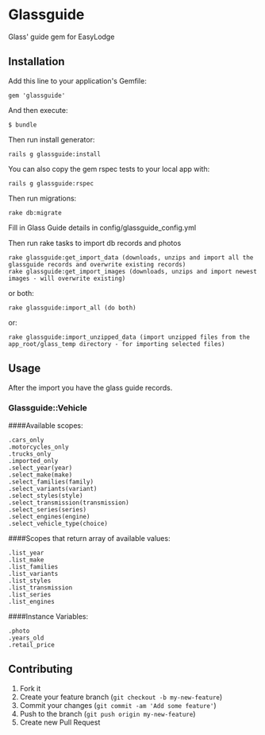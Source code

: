 # Glassguide

Glass' guide gem for EasyLodge

## Installation

Add this line to your application's Gemfile:

    gem 'glassguide'

And then execute:

    $ bundle

Then run install generator:

    rails g glassguide:install

You can also copy the gem rspec tests to your local app with:

    rails g glassguide:rspec

Then run migrations:

    rake db:migrate

Fill in Glass Guide details in config/glassguide_config.yml

Then run rake tasks to import db records and photos

    rake glassguide:get_import_data (downloads, unzips and import all the glassguide records and overwrite existing records)
    rake glassguide:get_import_images (downloads, unzips and import newest images - will overwrite existing)

  or both:

    rake glassguide:import_all (do both)

  or:

    rake glassguide:import_unzipped_data (import unzipped files from the app_root/glass_temp directory - for importing selected files)  

## Usage

  After the import you have the glass guide records.

### Glassguide::Vehicle

####Available scopes:

    .cars_only
    .motorcycles_only
    .trucks_only
    .imported_only
    .select_year(year)
    .select_make(make)
    .select_families(family)
    .select_variants(variant)
    .select_styles(style)
    .select_transmission(transmission)
    .select_series(series)
    .select_engines(engine)
    .select_vehicle_type(choice)

####Scopes that return array of available values:

    .list_year
    .list_make
    .list_families
    .list_variants
    .list_styles
    .list_transmission
    .list_series
    .list_engines

####Instance Variables:

    .photo
    .years_old
    .retail_price

## Contributing

1. Fork it
2. Create your feature branch (`git checkout -b my-new-feature`)
3. Commit your changes (`git commit -am 'Add some feature'`)
4. Push to the branch (`git push origin my-new-feature`)
5. Create new Pull Request
